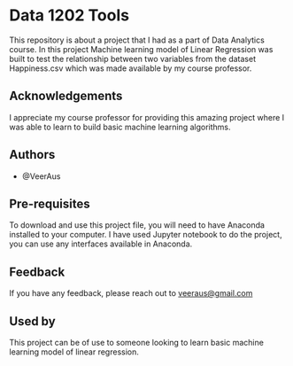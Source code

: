 
# Data 1202 Tools

This repository is about a project that I had as a part of Data Analytics course. In this project Machine learning model of Linear Regression was built to test the relationship between two variables from the dataset Happiness.csv which was made available by my course professor.


## Acknowledgements

I appreciate my course professor for providing this amazing project where I was able to learn to build basic machine learning algorithms.


## Authors

- @VeerAus


## Pre-requisites
To download and use this project file, you will need to have Anaconda installed to your computer. I have used Jupyter notebook to do the project, you can use any interfaces available in Anaconda.



## Feedback

If you have any feedback, please reach out to veeraus@gmail.com


## Used by
This project can be of use to someone looking to learn basic machine learning model of linear regression.
